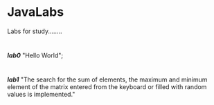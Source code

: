# JavaLabs
Labs for study........
#
_**lab0**_ "Hello World";
#
_**lab1**_ "The search for the sum of elements, the maximum and minimum element of the matrix entered from the keyboard or filled with random values is implemented."
